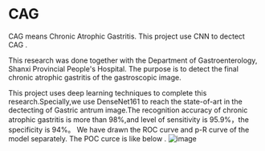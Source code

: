 # CAG
CAG means Chronic Atrophic Gastritis. This project use CNN to dectect CAG .

This research was done together with the Department of Gastroenterology, Shanxi Provincial People's Hospital.
The purpose is to detect the final chronic atrophic gastritis of the gastroscopic image.

This project uses deep learning techniques to complete this research.Specially,we use DenseNet161 to  reach the state-of-art in the dectecting of 
Gastric antrum image.The recognition accuracy of chronic atrophic gastritis is more than 98%,and level of sensitivity is 95.9%，the specificity
is 94%。
We have drawn the ROC curve and p-R curve of the model separately.
The POC curce is like below .
 ![image](https://github.com/yuanfuqiang456/CAG/blob/master/pic/ROC.png?raw=true)
